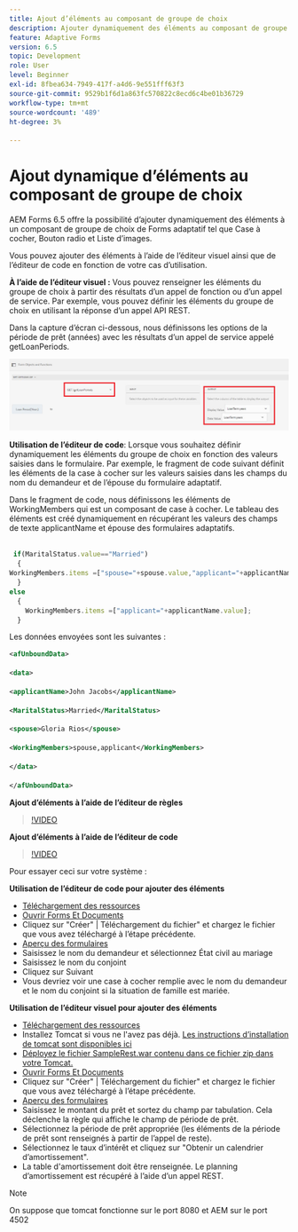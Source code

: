 ```yaml
---
title: Ajout d’éléments au composant de groupe de choix
description: Ajouter dynamiquement des éléments au composant de groupe de choix
feature: Adaptive Forms
version: 6.5
topic: Development
role: User
level: Beginner
exl-id: 8fbea634-7949-417f-a4d6-9e551fff63f3
source-git-commit: 9529b1f6d1a863fc570822c8ecd6c4be01b36729
workflow-type: tm+mt
source-wordcount: '489'
ht-degree: 3%

---
```


# Ajout dynamique d’éléments au composant de groupe de choix

AEM Forms 6.5 offre la possibilité d’ajouter dynamiquement des éléments à un composant de groupe de choix de Forms adaptatif tel que Case à cocher, Bouton radio et Liste d’images.


Vous pouvez ajouter des éléments à l’aide de l’éditeur visuel ainsi que de l’éditeur de code en fonction de votre cas d’utilisation.

**À l’aide de l’éditeur visuel :** Vous pouvez renseigner les éléments du groupe de choix à partir des résultats d’un appel de fonction ou d’un appel de service. Par exemple, vous pouvez définir les éléments du groupe de choix en utilisant la réponse d’un appel API REST.

Dans la capture d’écran ci-dessous, nous définissons les options de la période de prêt (années) avec les résultats d’un appel de service appelé getLoanPeriods.

![Éditeur de règles](assets/ruleeditor.png)

**Utilisation de l’éditeur de code**: Lorsque vous souhaitez définir dynamiquement les éléments du groupe de choix en fonction des valeurs saisies dans le formulaire. Par exemple, le fragment de code suivant définit les éléments de la case à cocher sur les valeurs saisies dans les champs du nom du demandeur et de l’épouse du formulaire adaptatif.

Dans le fragment de code, nous définissons les éléments de WorkingMembers qui est un composant de case à cocher. Le tableau des éléments est créé dynamiquement en récupérant les valeurs des champs de texte applicantName et épouse des formulaires adaptatifs.

```javascript
 
 if(MaritalStatus.value=="Married")
  {
WorkingMembers.items =["spouse="+spouse.value,"applicant="+applicantName.value];
  }
else
  {
    WorkingMembers.items =["applicant="+applicantName.value];
  }
```

Les données envoyées sont les suivantes :

```xml
<afUnboundData>

<data>

<applicantName>John Jacobs</applicantName>

<MaritalStatus>Married</MaritalStatus>

<spouse>Gloria Rios</spouse>

<WorkingMembers>spouse,applicant</WorkingMembers>

</data>

</afUnboundData>
```

**Ajout d’éléments à l’aide de l’éditeur de règles**

>[!VIDEO](https://video.tv.adobe.com/v/26847?quality=12&learn=on)

**Ajout d’éléments à l’aide de l’éditeur de code**

>[!VIDEO](https://video.tv.adobe.com/v/26848?quality=12&learn=on)

Pour essayer ceci sur votre système :

**Utilisation de l’éditeur de code pour ajouter des éléments**

* [Téléchargement des ressources](assets/usingthecodeeditor.zip)
* [Ouvrir Forms Et Documents](http://localhost:4502/aem/forms.html/content/dam/formsanddocuments)
* Cliquez sur &quot;Créer&quot; | Téléchargement du fichier&quot; et chargez le fichier que vous avez téléchargé à l’étape précédente.
* [Aperçu des formulaires](http://localhost:4502/content/dam/formsanddocuments/simpleform/jcr:content?wcmmode=disabled)
* Saisissez le nom du demandeur et sélectionnez État civil au mariage
* Saisissez le nom du conjoint
* Cliquez sur Suivant
* Vous devriez voir une case à cocher remplie avec le nom du demandeur et le nom du conjoint si la situation de famille est mariée.

**Utilisation de l’éditeur visuel pour ajouter des éléments**

* [Téléchargement des ressources](assets/usingthevisualeditor.zip)
* Installez Tomcat si vous ne l&#39;avez pas déjà. [Les instructions d’installation de tomcat sont disponibles ici](https://experienceleague.adobe.com/docs/experience-manager-learn/forms/ic-print-channel-tutorial/introduction.html)
* [Déployez le fichier SampleRest.war contenu dans ce fichier zip dans votre Tomcat.](assets/sample-rest.zip)
* [Ouvrir Forms Et Documents](http://localhost:4502/aem/forms.html/content/dam/formsanddocuments)
* Cliquez sur &quot;Créer&quot; | Téléchargement du fichier&quot; et chargez le fichier que vous avez téléchargé à l’étape précédente.
* [Aperçu des formulaires](http://localhost:4502/content/dam/formsanddocuments/amortizationschedule/jcr:content?wcmmode=disabled)
* Saisissez le montant du prêt et sortez du champ par tabulation. Cela déclenche la règle qui affiche le champ de période de prêt.
* Sélectionnez la période de prêt appropriée (les éléments de la période de prêt sont renseignés à partir de l’appel de reste).
* Sélectionnez le taux d’intérêt et cliquez sur &quot;Obtenir un calendrier d’amortissement&quot;.
* La table d&#39;amortissement doit être renseignée. Le planning d’amortissement est récupéré à l’aide d’un appel REST.

>[!NOTE]
> On suppose que tomcat fonctionne sur le port 8080 et AEM sur le port 4502
